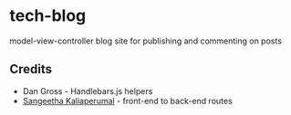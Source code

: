 # tech-blog
model-view-controller blog site for publishing and commenting on posts

## Credits

- Dan Gross - Handlebars.js helpers
- [Sangeetha Kaliaperumal](https://www.linkedin.com/in/sangeetha-kaliaperumal/) - front-end to back-end routes